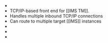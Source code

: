 -
- TCP/IP-based front end for [[IMS TM]].
- Handles multiple inbound TCP/IP connections
- Can route to multiple target [[IMS]] instances
-
-
-
